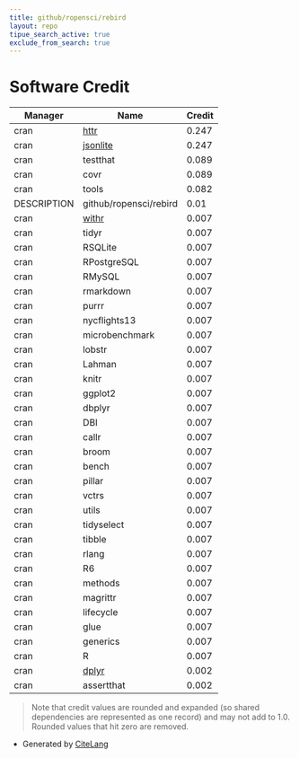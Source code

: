 ```yaml
---
title: github/ropensci/rebird
layout: repo
tipue_search_active: true
exclude_from_search: true
---
```

# Software Credit

|Manager|Name|Credit|
|-------|----|------|
|cran|[httr](https://httr.r-lib.org/)|0.247|
|cran|[jsonlite](https://arxiv.org/abs/1403.2805 (paper))|0.247|
|cran|testthat|0.089|
|cran|covr|0.089|
|cran|tools|0.082|
|DESCRIPTION|github/ropensci/rebird|0.01|
|cran|[withr](https://withr.r-lib.org)|0.007|
|cran|tidyr|0.007|
|cran|RSQLite|0.007|
|cran|RPostgreSQL|0.007|
|cran|RMySQL|0.007|
|cran|rmarkdown|0.007|
|cran|purrr|0.007|
|cran|nycflights13|0.007|
|cran|microbenchmark|0.007|
|cran|lobstr|0.007|
|cran|Lahman|0.007|
|cran|knitr|0.007|
|cran|ggplot2|0.007|
|cran|dbplyr|0.007|
|cran|DBI|0.007|
|cran|callr|0.007|
|cran|broom|0.007|
|cran|bench|0.007|
|cran|pillar|0.007|
|cran|vctrs|0.007|
|cran|utils|0.007|
|cran|tidyselect|0.007|
|cran|tibble|0.007|
|cran|rlang|0.007|
|cran|R6|0.007|
|cran|methods|0.007|
|cran|magrittr|0.007|
|cran|lifecycle|0.007|
|cran|glue|0.007|
|cran|generics|0.007|
|cran|R|0.007|
|cran|[dplyr](https://dplyr.tidyverse.org)|0.002|
|cran|assertthat|0.002|


> Note that credit values are rounded and expanded (so shared dependencies are represented as one record) and may not add to 1.0. Rounded values that hit zero are removed.


- Generated by [CiteLang](https://github.com/vsoch/citelang)
